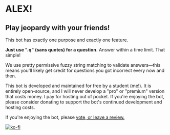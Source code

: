# ALEX!
## Play jeopardy with your friends!

This bot has exactly one purpose and exactly one feature.

**Just use ".q" (sans quotes) for a question.** Answer within a time limit. That simple!

We use pretty permissive fuzzy string matching to validate answers—this means you'll likely get credit for questions you got incorrect every now and then.

This bot is developed and maintained for free by a student (me!). It is entirely open-source, and I will never develop a "pro" or "premium" version that costs money. I pay for hosting out of pocket. If you're enjoying the bot, please consider donating to support the bot's continued development and hosting costs. 

If you're enjoying the bot, please [vote, or leave a review.](https://top.gg/bot/526970299108032514)

[![ko-fi](https://ko-fi.com/img/githubbutton_sm.svg)](https://ko-fi.com/T6T6DW473)